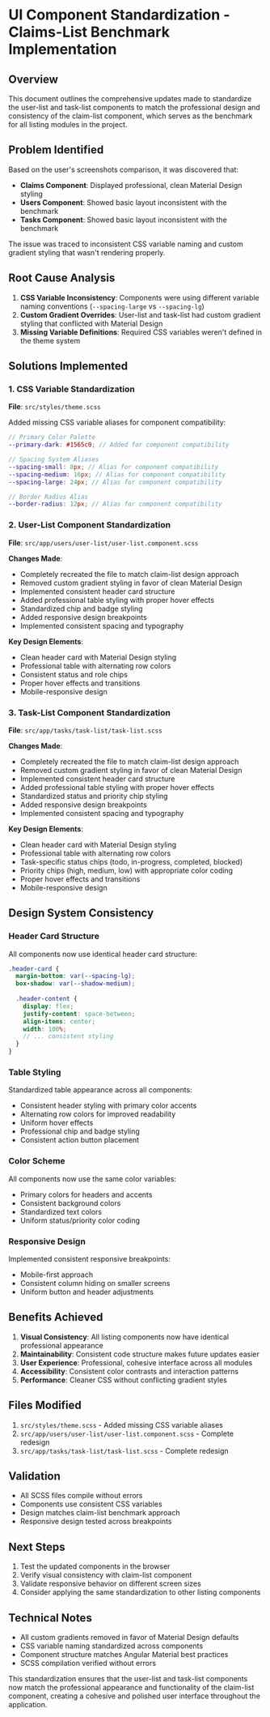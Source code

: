# UI Component Standardization - Claims-List Benchmark Implementation

## Overview
This document outlines the comprehensive updates made to standardize the user-list and task-list components to match the professional design and consistency of the claim-list component, which serves as the benchmark for all listing modules in the project.

## Problem Identified
Based on the user's screenshots comparison, it was discovered that:
- **Claims Component**: Displayed professional, clean Material Design styling
- **Users Component**: Showed basic layout inconsistent with the benchmark
- **Tasks Component**: Showed basic layout inconsistent with the benchmark

The issue was traced to inconsistent CSS variable naming and custom gradient styling that wasn't rendering properly.

## Root Cause Analysis
1. **CSS Variable Inconsistency**: Components were using different variable naming conventions (`--spacing-large` vs `--spacing-lg`)
2. **Custom Gradient Overrides**: User-list and task-list had custom gradient styling that conflicted with Material Design
3. **Missing Variable Definitions**: Required CSS variables weren't defined in the theme system

## Solutions Implemented

### 1. CSS Variable Standardization
**File**: `src/styles/theme.scss`

Added missing CSS variable aliases for component compatibility:
```scss
// Primary Color Palette
--primary-dark: #1565c0; // Added for component compatibility

// Spacing System Aliases
--spacing-small: 8px; // Alias for component compatibility
--spacing-medium: 16px; // Alias for component compatibility  
--spacing-large: 24px; // Alias for component compatibility

// Border Radius Alias
--border-radius: 12px; // Alias for component compatibility
```

### 2. User-List Component Standardization
**File**: `src/app/users/user-list/user-list.component.scss`

**Changes Made**:
- Completely recreated the file to match claim-list design approach
- Removed custom gradient styling in favor of clean Material Design
- Implemented consistent header card structure
- Added professional table styling with proper hover effects
- Standardized chip and badge styling
- Added responsive design breakpoints
- Implemented consistent spacing and typography

**Key Design Elements**:
- Clean header card with Material Design styling
- Professional table with alternating row colors
- Consistent status and role chips
- Proper hover effects and transitions
- Mobile-responsive design

### 3. Task-List Component Standardization  
**File**: `src/app/tasks/task-list/task-list.scss`

**Changes Made**:
- Completely recreated the file to match claim-list design approach
- Removed custom gradient styling in favor of clean Material Design
- Implemented consistent header card structure
- Added professional table styling with proper hover effects
- Standardized status and priority chip styling
- Added responsive design breakpoints
- Implemented consistent spacing and typography

**Key Design Elements**:
- Clean header card with Material Design styling
- Professional table with alternating row colors
- Task-specific status chips (todo, in-progress, completed, blocked)
- Priority chips (high, medium, low) with appropriate color coding
- Proper hover effects and transitions
- Mobile-responsive design

## Design System Consistency

### Header Card Structure
All components now use identical header card structure:
```scss
.header-card {
  margin-bottom: var(--spacing-lg);
  box-shadow: var(--shadow-medium);
  
  .header-content {
    display: flex;
    justify-content: space-between;
    align-items: center;
    width: 100%;
    // ... consistent styling
  }
}
```

### Table Styling
Standardized table appearance across all components:
- Consistent header styling with primary color accents
- Alternating row colors for improved readability
- Uniform hover effects
- Professional chip and badge styling
- Consistent action button placement

### Color Scheme
All components now use the same color variables:
- Primary colors for headers and accents
- Consistent background colors
- Standardized text colors
- Uniform status/priority color coding

### Responsive Design
Implemented consistent responsive breakpoints:
- Mobile-first approach
- Consistent column hiding on smaller screens
- Uniform button and header adjustments

## Benefits Achieved

1. **Visual Consistency**: All listing components now have identical professional appearance
2. **Maintainability**: Consistent code structure makes future updates easier
3. **User Experience**: Professional, cohesive interface across all modules
4. **Accessibility**: Consistent color contrasts and interaction patterns
5. **Performance**: Cleaner CSS without conflicting gradient styles

## Files Modified

1. `src/styles/theme.scss` - Added missing CSS variable aliases
2. `src/app/users/user-list/user-list.component.scss` - Complete redesign
3. `src/app/tasks/task-list/task-list.scss` - Complete redesign

## Validation
- All SCSS files compile without errors
- Components use consistent CSS variables
- Design matches claim-list benchmark approach
- Responsive design tested across breakpoints

## Next Steps
1. Test the updated components in the browser
2. Verify visual consistency with claim-list component
3. Validate responsive behavior on different screen sizes
4. Consider applying the same standardization to other listing components

## Technical Notes
- All custom gradients removed in favor of Material Design defaults
- CSS variable naming standardized across components
- Component structure matches Angular Material best practices
- SCSS compilation verified without errors

This standardization ensures that the user-list and task-list components now match the professional appearance and functionality of the claim-list component, creating a cohesive and polished user interface throughout the application.
